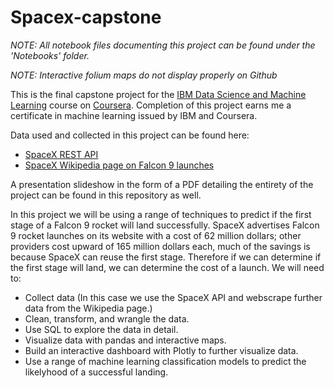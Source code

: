 # Spacex-capstone

*NOTE: All notebook files documenting this project can be found under the 'Notebooks' folder.*

*NOTE: Interactive folium maps do not display properly on Github*

This is the final capstone project for the [IBM Data Science and Machine Learning](https://www.coursera.org/professional-certificates/ibm-data-science) course on [Coursera](https://www.coursera.org/). Completion of this project earns me a certificate in machine learning issued by IBM and Coursera. 

Data used and collected in this project can be found here:

* [SpaceX REST API](https://api.spacexdata.com/v4/rockets/)
* [SpaceX Wikipedia page on Falcon 9 launches](https://en.wikipedia.org/wiki/List_of_Falcon_9_and_Falcon_Heavy_launches?utm_medium=Exinfluencer&utm_source=Exinfluencer&utm_content=000026UJ&utm_term=10006555&utm_id=NA-SkillsNetwork-Channel-SkillsNetworkCoursesIBMDS0321ENSkillsNetwork26802033-2022-01-01)

A presentation slideshow in the form of a PDF detailing the entirety of the project can be found in this repository as well. 

In this project we will be using a range of techniques to predict if the first stage of a Falcon 9 rocket will land successfully. SpaceX advertises Falcon 9 rocket launches on its website with a cost of 62 million dollars; other providers cost upward of 165 million dollars each, much of the savings is because SpaceX can reuse the first stage. Therefore if we can determine if the first stage will land, we can determine the cost of a launch. We will need to:

* Collect data (In this case we use the SpaceX API and webscrape further data from the Wikipedia page.)
* Clean, transform, and wrangle the data.
* Use SQL to explore the data in detail.
* Visualize data with pandas and interactive maps.
* Build an interactive dashboard with Plotly to further visualize data.
* Use a range of machine learning classification models to predict the likelyhood of a successful landing.
